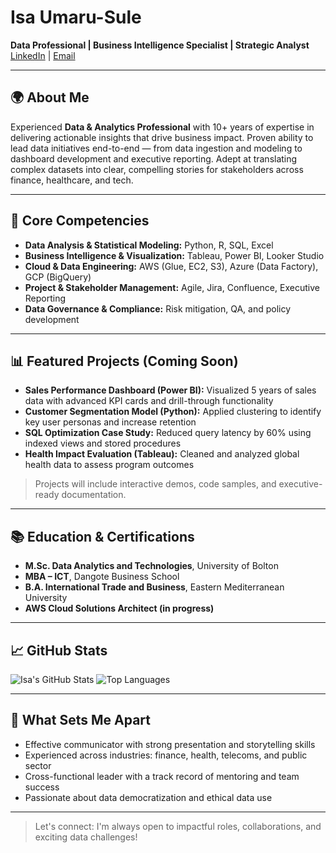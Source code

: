 # Isa Umaru-Sule

**Data Professional | Business Intelligence Specialist | Strategic Analyst**
[LinkedIn](https://www.linkedin.com/in/isaumarusule/) | [Email](mailto:isaumarusule@gmail.com)

---

## 🌍 About Me

Experienced **Data & Analytics Professional** with 10+ years of expertise in delivering actionable insights that drive business impact. Proven ability to lead data initiatives end-to-end — from data ingestion and modeling to dashboard development and executive reporting. Adept at translating complex datasets into clear, compelling stories for stakeholders across finance, healthcare, and tech.

---

## 🔧 Core Competencies

* **Data Analysis & Statistical Modeling:** Python, R, SQL, Excel
* **Business Intelligence & Visualization:** Tableau, Power BI, Looker Studio
* **Cloud & Data Engineering:** AWS (Glue, EC2, S3), Azure (Data Factory), GCP (BigQuery)
* **Project & Stakeholder Management:** Agile, Jira, Confluence, Executive Reporting
* **Data Governance & Compliance:** Risk mitigation, QA, and policy development

---

## 📊 Featured Projects (Coming Soon)

* **Sales Performance Dashboard (Power BI):** Visualized 5 years of sales data with advanced KPI cards and drill-through functionality
* **Customer Segmentation Model (Python):** Applied clustering to identify key user personas and increase retention
* **SQL Optimization Case Study:** Reduced query latency by 60% using indexed views and stored procedures
* **Health Impact Evaluation (Tableau):** Cleaned and analyzed global health data to assess program outcomes

> Projects will include interactive demos, code samples, and executive-ready documentation.

---

## 📚 Education & Certifications

* **M.Sc. Data Analytics and Technologies**, University of Bolton
* **MBA – ICT**, Dangote Business School
* **B.A. International Trade and Business**, Eastern Mediterranean University
* **AWS Cloud Solutions Architect (in progress)**

---

## 📈 GitHub Stats

![Isa's GitHub Stats](https://github-readme-stats.vercel.app/api?username=isaumarusule\&show_icons=true\&theme=default)
![Top Languages](https://github-readme-stats.vercel.app/api/top-langs/?username=isaumarusule\&layout=compact\&theme=default)

---

## 🌊 What Sets Me Apart

* Effective communicator with strong presentation and storytelling skills
* Experienced across industries: finance, health, telecoms, and public sector
* Cross-functional leader with a track record of mentoring and team success
* Passionate about data democratization and ethical data use

---

> Let's connect: I'm always open to impactful roles, collaborations, and exciting data challenges!
